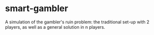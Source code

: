 # smart-gambler
A simulation of the gambler's ruin problem: the traditional set-up with 2 players, as well as a general solution in n players.
